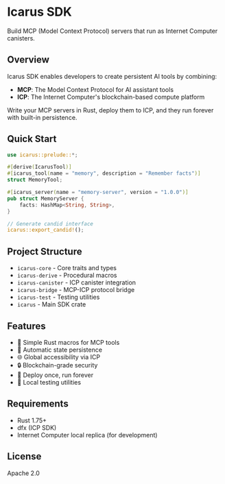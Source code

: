 # Icarus SDK

Build MCP (Model Context Protocol) servers that run as Internet Computer canisters.

## Overview

Icarus SDK enables developers to create persistent AI tools by combining:
- **MCP**: The Model Context Protocol for AI assistant tools
- **ICP**: The Internet Computer's blockchain-based compute platform

Write your MCP servers in Rust, deploy them to ICP, and they run forever with built-in persistence.

## Quick Start

```rust
use icarus::prelude::*;

#[derive(IcarusTool)]
#[icarus_tool(name = "memory", description = "Remember facts")]
struct MemoryTool;

#[icarus_server(name = "memory-server", version = "1.0.0")]
pub struct MemoryServer {
    facts: HashMap<String, String>,
}

// Generate candid interface
icarus::export_candid!();
```

## Project Structure

- `icarus-core` - Core traits and types
- `icarus-derive` - Procedural macros
- `icarus-canister` - ICP canister integration
- `icarus-bridge` - MCP-ICP protocol bridge
- `icarus-test` - Testing utilities
- `icarus` - Main SDK crate

## Features

- 🔧 Simple Rust macros for MCP tools
- 💾 Automatic state persistence
- 🌐 Global accessibility via ICP
- 🔒 Blockchain-grade security
- 🚀 Deploy once, run forever
- 🧪 Local testing utilities

## Requirements

- Rust 1.75+
- dfx (ICP SDK)
- Internet Computer local replica (for development)

## License

Apache 2.0